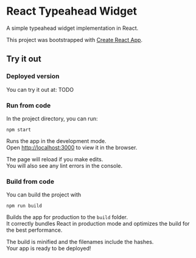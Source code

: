 # React Typeahead Widget

A simple typeahead widget implementation in React.

This project was bootstrapped with [Create React App](https://github.com/facebook/create-react-app).

## Try it out

### Deployed version

You can try it out at: TODO

### Run from code

In the project directory, you can run:

`npm start`

Runs the app in the development mode.\
Open [http://localhost:3000](http://localhost:3000) to view it in the browser.

The page will reload if you make edits.\
You will also see any lint errors in the console.

### Build from code

You can build the project with

`npm run build`

Builds the app for production to the `build` folder.\
It correctly bundles React in production mode and optimizes the build for the best performance.

The build is minified and the filenames include the hashes.\
Your app is ready to be deployed!
